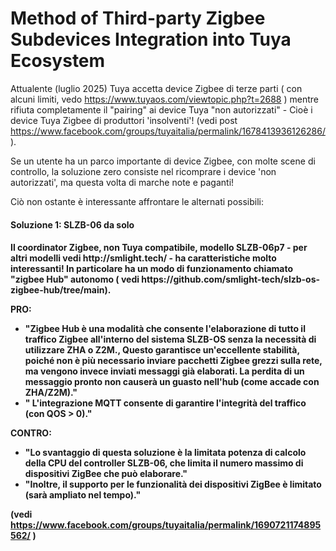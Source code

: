 <h1>Method of Third-party Zigbee Subdevices Integration into Tuya Ecosystem</h1>

Attualente (luglio 2025) Tuya accetta device Zigbee di terze parti ( con alcuni limiti, vedo https://www.tuyaos.com/viewtopic.php?t=2688 ) mentre rifiuta completamente il "pairing" ai
device Tuya "non autorizzati" - Cioè i device Tuya Zigbee di produttori 'insolventi'! (vedi post https://www.facebook.com/groups/tuyaitalia/permalink/1678413936126286/ ).

Se un utente ha un parco importante di device Zigbee, con molte scene di controllo, la soluzione zero consiste nel ricomprare i device 'non autorizzati', ma questa volta di marche note e paganti!

Ciò non ostante è interessante affrontare le alternati possibili:

<h4>Soluzione 1: SLZB-06 da solo<h4>
Il coordinator Zigbee, non Tuya compatibile, modello SLZB-06p7 - per altri modelli vedi http://smlight.tech/ - ha caratteristiche molto interessanti!   
In particolare ha un modo di funzionamento chiamato "zigbee Hub" autonomo ( vedi https://github.com/smlight-tech/slzb-os-zigbee-hub/tree/main). 
 
PRO:
 - "Zigbee Hub è una modalità che consente l'elaborazione di tutto il traffico Zigbee all'interno del sistema SLZB-OS senza la necessità di utilizzare ZHA o Z2M., Questo garantisce un'eccellente stabilità, poiché non è più necessario inviare pacchetti Zigbee grezzi sulla rete, ma vengono invece inviati messaggi già elaborati.
La perdita di un messaggio pronto non causerà un guasto nell'hub (come accade con ZHA/Z2M)."
- " L'integrazione MQTT consente di garantire l'integrità del traffico (con QOS > 0)."

CONTRO:
 - "Lo svantaggio di questa soluzione è la limitata potenza di calcolo della CPU del controller SLZB-06, che limita il numero massimo di dispositivi ZigBee che può elaborare."
-  "Inoltre, il supporto per le funzionalità dei dispositivi ZigBee è limitato (sarà ampliato nel tempo)."                                                                                  

(vedi https://www.facebook.com/groups/tuyaitalia/permalink/1690721174895562/ )
